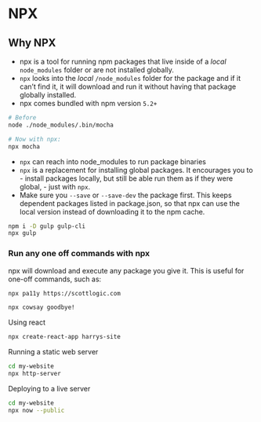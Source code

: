 # NPX

## Why NPX

- npx is a tool for running npm packages that live inside of a _local_ `node_modules` folder or are not installed globally.
- `npx` looks into the _local_ `/node_modules` folder for the package and if it can’t find it, it will download and run it without having that package globally installed.
- npx comes bundled with npm version `5.2+`

```bash
# Before
node ./node_modules/.bin/mocha

# Now with npx:
npx mocha
```

- `npx` can reach into node_modules to run package binaries
- `npx` is a replacement for installing global packages. It encourages you to - install packages locally, but still be able run them as if they were global, - just with `npx`.
- Make sure you `--save` or `--save-dev` the package first. This keeps dependent packages listed in package.json, so that npx can use the local version instead of downloading it to the npm cache.

```bash
npm i -D gulp gulp-cli
npx gulp
```

### Run any one off commands with npx

npx will download and execute any package you give it. This is useful for one-off commands, such as:

```bash
npx pa11y https://scottlogic.com
```

```bash
npx cowsay goodbye!
```

Using react

```bash
npx create-react-app harrys-site
```

Running a static web server

```bash
cd my-website
npx http-server
```

Deploying to a live server

```bash
cd my-website
npx now --public
```
